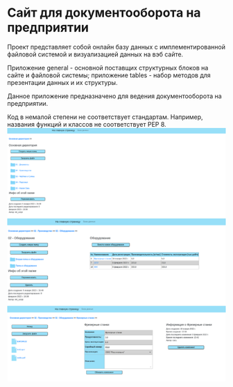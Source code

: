 # Сайт для документооборота на предприятии

Проект представляет собой онлайн базу данных с имплементированной файловой системой и визуализацией данных на вэб сайте. 

Приложение general - основной поставщих структурных блоков на сайте и файловой системы;
приложение tables - набор методов для презентации данных и их структуры.

Данное приложение предназначено для ведения документооборота на предприятии.

Код в немалой степени не соответствует стандартам. Например, названия функций и классов не соответствует PEP 8.
![alt text](staticfiles/present_img/prim_str.png)
![alt text](staticfiles/present_img/equipment.png)
![alt text](staticfiles/present_img/equipment_inst.png)
